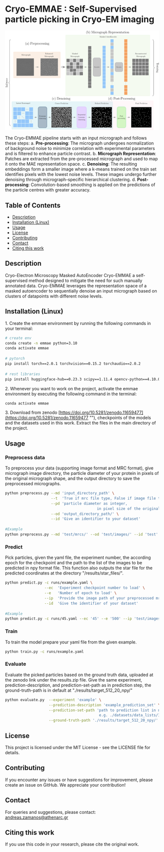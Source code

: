 # Cryo-EMMAE : Self-Supervised particle picking in Cryo-EM imaging

![header](./params/Cryo-EMMAE.png)

The Cryo-EMMAE pipeline starts with an input micrograph and follows these steps:
a. **Pre-processing**: The micrograph undergoes normalization of background noise to minimize correlation with experimental parameters and is filtered to enhance particle contrast.
b. **Micrograph Representation**: Patches are extracted from the pre-processed micrograph and used to map it onto the MAE representation space.
c. **Denoising**: The resulting embeddings form a smaller image where a k-means trained on the train set identifies pixels with the lowest noise levels. These images undergo further denoising through micrograph-specific hierarchical clustering.
d. **Post-processing**: Convolution-based smoothing is applied on the predictions of the particle centres with greater accuracy.

## Table of Contents

- [Description](#description)
- [Installation (Linux)](#Installation-(Linux))
- [Usage](#usage)
- [License](#license)
- [Contributing](#contributing)
- [Contact](#contact)
- [Citing this work](#citing-this-work)

<a id="description"></a>
## Description

Cryo-Electron Microscopy Masked AutoEncoder Cryo-EMMAE a self-supervised method designed to mitigate the need for such manually annotated data.
Cryo-EMMAE leverages the representation space of a masked autoencoder to sequentially denoise an input micrograph based on clusters of datapoints with different noise levels.
<a id="features"></a>

<a id="Installation-(Linux)"></a>
## Installation (Linux)

1\. Create the emmae environment by running the following commands in your terminal:

```bash
# create env
conda create -n emmae python=3.10
conda activate emmae

# pytorch
pip install torch==2.0.1 torchvision==0.15.2 torchaudio==2.0.2

# rest libraries
pip install huggingface-hub==0.23.3 scipy==1.11.4 opencv-python==4.10.0.82 scikit-learn==1.2.2 timm==1.0.3 tqdm==4.66.4 jupyter wandb==0.16.5
```

2\. Whenever you want to work on the project, activate the emmae environment by executing the following command in the terminal:

```bash
conda activate emmae
```
3\. Download from zenodo [https://doi.org/10.5281/zenodo.11659477](https://doi.org/10.5281/zenodo.11659477 ""), checkpoints of the models and the datasets used in this work.
Extract the files in the main directory of the project.

<a id="usage"></a>
## Usage

### Preprocess data
To preprocess your data (supporting image format and MRC format),
give micrograph image directory,
the particle diameter of your protein in pixels of the original micrograph shape,
and the output directory to save the preprocessed micrographs.

```bash
python preprocess.py --md 'input_directory_path' \
                     --t  'True if mrc file type, False if image file type, default is True' \
                     --pd 'particle diameter as integer,
                                          in pixel size of the original image, e.g. 224, default is 200' \
                     --od 'output_directory_path/' \
                     --id 'Give an identifier to your dataset'

#Example
python preprocess.py --md 'test/mrcs/' --od 'test/images/' --id 'test'
```

### Predict
Pick particles, given the yaml file, the experiment number, the according epoch for the checkpoint and the path to the list of the images to be predicted in npy format file.
This function also outputs the star file for the predicted coordinates at the directory "/results/star_files/".

```bash
python predict.py -c runs/example.yaml \
                  --ec  'Experiment checkpoint number to load' \
                  --e   'Number of epoch to load' \
                  --ip  'Provide the image path of your preprocessed mrc files.' \
                  --id  'Give the identifier of your dataset'

#Example
python predict.py -c runs/45.yaml --ec '45' --e '500' --ip 'test/images/' --id 'test'
```

### Train
To train the model prepare your yaml file from the given example.

```bash
python train.py -c runs/example.yaml
```

### Evaluate
Evaluate the picked particles based on the ground truth data, uploaded at the zenodo link under the results.zip file.
Give the same experiment, prediction-description, and prediction-set-path as in prediction step, the ground-truth-path is in default at "./results/target_512_20_npy/"

```bash
python evaluate.py  --experiment 'example' \
                    --prediction-description 'example_prediction_set' \
                    --prediction-set-path 'path to prediction list in npy format,
                                           e.g. ./datasets/data_lists/10291_validation.npy' \
                    --ground-truth-path './results/target_512_20_npy/'
```

<a id="license"></a>
## License

This project is licensed under the MIT License - see the LICENSE file for details.

<a id="contributing"></a>
## Contributing

If you encounter any issues or have suggestions for improvement, please create an issue on GitHub. We appreciate your contribution!

<a id="contact"></a>
## Contact

For queries and suggestions, please contact: andreas.zamanos@athenarc.gr

<a id="citing-this-work"></a>
## Citing this work

If you use this code in your research, please cite the original work.
